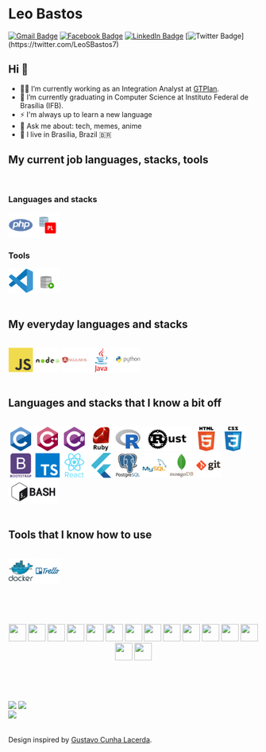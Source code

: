 # Leo Bastos
[![Gmail Badge](https://img.shields.io/badge/-leosbastos7@gmail.com-c14438?style=flat-square&logo=Gmail&logoColor=white&link=mailto:leosbastos7@gmail.com)](mailto:leosbastos7@gmail.com)
[![Facebook Badge](https://img.shields.io/badge/-Leo%20Bastos-4267B2?style=flat-square&labelColor=4267B2&logo=facebook&logoColor=white&link=https://www.facebook.com/leo.bastos.777)](https://www.facebook.com/leo.bastos.777)
[![LinkedIn Badge](https://img.shields.io/badge/-Leo%20Bastos-0077B5?style=flat-square&labelColor=0077B5&logo=LinkedIn&logoColor=white&link=https://www.linkedin.com/in/leo-bastos-136932201/)](https://www.linkedin.com/in/leo-bastos-136932201/)
[![Twitter Badge](https://img.shields.io/badge/-@LeoSBastos7-1ca0f1?style=flat-square&labelColor=1ca0f1&logo=twitter&logoColor=white&link=https://twitter.com/_Kunal_Raghav_)](https://twitter.com/LeoSBastos7)
   
## Hi 👋
- 👨‍💻 I’m currently working as an Integration Analyst at [GTPlan](https://gtplantech.com/).
- 🌱 I’m currently graduating in Computer Science at Instituto Federal de Brasília (IFB).
- ⚡ I'm always up to learn a new language
- 💬 Ask me about: tech, memes, anime
- 📌 I live in Brasília, Brazil 🇧🇷
## My current job languages, stacks, tools

<br/>

### Languages and stacks
<img height="50" src="icons/php-plain.svg">
<img height="50" src="icons/AppDev_plsql_detailed.svg">

### Tools
<img height="50" src="icons/vscode-original.svg">
<img height="50" src="icons/sql-developer.svg">
<br/><br/>

## My everyday languages and stacks 

<br/>
<img height="50" src="icons/javascript-original.svg">
<img height="50" src="icons/nodejs-original-wordmark.svg">
<img height="50" src="icons/angularjs-plain-wordmark.svg">
<img height="50" src="icons/java-original-wordmark.svg">
<img height="50" src="icons/python-original-wordmark.svg">
<br/><br/>

## Languages and stacks that I know a bit off
<br/>

<img height="50" src="icons/c-original.svg">
<img height="50" src="icons/cplusplus-original.svg">
<img height="50" src="icons/csharp-original.svg">
<img height="50" src="icons/ruby-original-wordmark.svg">
<img height="50" src="icons/r-original.svg">
<img height="50" src="icons/rust-lang-ar21.svg">
<img height="50" src="icons/html5-original-wordmark.svg">
<img height="50" src="icons/css3-original-wordmark.svg">
<img height="50" src="icons/bootstrap-plain-wordmark.svg">
<img height="50" src="icons/typescript-original.svg">
<img height="50" src="icons/react-original-wordmark.svg">
<img height="50" src="icons/flutter-original.svg">
<img height="50" src="icons/postgresql-original-wordmark.svg">
<img height="50" src="icons/mysql-original-wordmark.svg">
<img height="50" src="icons/mongodb-original-wordmark.svg">
<img height="50" src="icons/git-original-wordmark.svg">
<img height="50" src="icons/bash-original.svg">
<br/><br/>

## Tools that I know how to use

<br/>
<img height="50" src="icons/docker-original-wordmark.svg">
<img height="50" src="icons/trello-plain-wordmark.svg">

<br/><br/><br/>

<div align="center">
<img src="https://cultofthepartyparrot.com/parrots/hd/githubparrot.gif" width="35" height="35"/>
<img src="https://cultofthepartyparrot.com/parrots/hd/githubparrot.gif" width="35" height="35"/>
<img src="https://cultofthepartyparrot.com/parrots/hd/githubparrot.gif" width="35" height="35"/>
<img src="https://cultofthepartyparrot.com/parrots/hd/githubparrot.gif" width="35" height="35"/>
<img src="https://cultofthepartyparrot.com/parrots/hd/githubparrot.gif" width="35" height="35"/>
<img src="https://cultofthepartyparrot.com/parrots/hd/githubparrot.gif" width="35" height="35"/>
<img src="https://cultofthepartyparrot.com/parrots/hd/githubparrot.gif" width="35" height="35"/>
<img src="https://cultofthepartyparrot.com/parrots/hd/githubparrot.gif" width="35" height="35"/>
<img src="https://cultofthepartyparrot.com/parrots/hd/githubparrot.gif" width="35" height="35"/>
<img src="https://cultofthepartyparrot.com/parrots/hd/githubparrot.gif" width="35" height="35"/>
<img src="https://cultofthepartyparrot.com/parrots/hd/githubparrot.gif" width="35" height="35"/>
<img src="https://cultofthepartyparrot.com/parrots/hd/githubparrot.gif" width="35" height="35"/>
<img src="https://cultofthepartyparrot.com/parrots/hd/githubparrot.gif" width="35" height="35"/>
<img src="https://cultofthepartyparrot.com/parrots/hd/githubparrot.gif" width="35" height="35"/>
<img src="https://cultofthepartyparrot.com/parrots/hd/githubparrot.gif" width="35" height="35"/>
</div>

<br/><br/><br/>
<div>
   <img width="420" src="https://github-readme-stats.vercel.app/api?username=LeoSBastos&show_icons=true&theme=vision-friendly-dark"/>
   <img height="165" src="https://github-readme-stats.vercel.app/api/top-langs/?username=leosbastos&layout=compact&theme=vision-friendly-dark" />
</div>
<div>
   <img width="950" src="https://github-profile-trophy.vercel.app/?username=leosbastos&column=7&theme=onedark"/>
</div>
<br />

Design inspired by [Gustavo Cunha Lacerda](https://github.com/gustavocunhalacerda).
